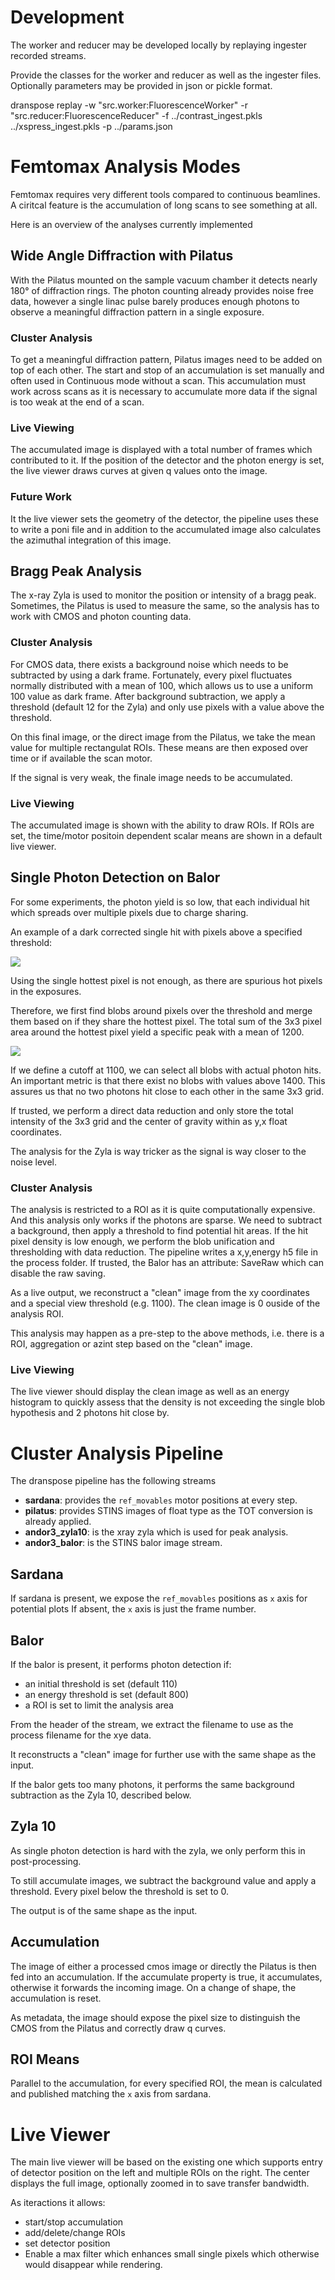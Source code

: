 # Development

The worker and reducer may be developed locally by replaying ingester recorded streams.

Provide the classes for the worker and reducer as well as the ingester files.
Optionally parameters may be provided in json or pickle format.

   dranspose replay -w "src.worker:FluorescenceWorker" -r "src.reducer:FluorescenceReducer" -f ../contrast_ingest.pkls ../xspress_ingest.pkls -p ../params.json


# Femtomax Analysis Modes

Femtomax requires very different tools compared to continuous beamlines.
A ciritcal feature is the accumulation of long scans to see something at all.

Here is an overview of the analyses currently implemented

## Wide Angle Diffraction with Pilatus

With the Pilatus mounted on the sample vacuum chamber it detects nearly 180° of diffraction rings.
The photon counting already provides noise free data, however a single linac pulse barely produces enough photons to observe a meaningful diffraction pattern in a single exposure.

### Cluster Analysis
To get a meaningful diffraction pattern, Pilatus images need to be added on top of each other.
The start and stop of an accumulation is set manually and often used in Continuous mode without a scan.
This accumulation must work across scans as it is necessary to accumulate more data if the signal is too weak at the end of a scan.

### Live Viewing
The accumulated image is displayed with a total number of frames which contributed to it.
If the position of the detector and the photon energy is set, the live viewer draws curves at given q values onto the image.

### Future Work
It the live viewer sets the geometry of the detector, the pipeline uses these to write a poni file and in addition to the accumulated image also calculates the azimuthal integration of this image.

## Bragg Peak Analysis

The x-ray Zyla is used to monitor the position or intensity of a bragg peak.
Sometimes, the Pilatus is used to measure the same, so the analysis has to work with CMOS and photon counting data.

### Cluster Analysis
For CMOS data, there exists a background noise which needs to be subtracted by using a dark frame.
Fortunately, every pixel fluctuates normally distributed with a mean of 100, which allows us to use a uniform 100 value as dark frame.
After background subtraction, we apply a threshold (default 12 for the Zyla) and only use pixels with a value above the threshold.

On this final image, or the direct image from the Pilatus, we take the mean value for multiple rectangulat ROIs.
These means are then exposed over time or if available the scan motor.

If the signal is very weak, the finale image needs to be accumulated.

### Live Viewing

The accumulated image is shown with the ability to draw ROIs.
If ROIs are set, the time/motor positoin dependent scalar means are shown in a default live viewer.

## Single Photon Detection on Balor

For some experiments, the photon yield is so low, that each individual hit which spreads over multiple pixels due to charge sharing.

An example of a dark corrected single hit with pixels above a specified threshold:

![](data/above_thr.png)

Using the single hottest pixel is not enough, as there are spurious hot pixels in the exposures.

Therefore, we first find blobs around pixels over the threshold and merge them based on if they share the hottest pixel.
The total sum of the 3x3 pixel area around the hottest pixel yield a specific peak with a mean of 1200.

![](data/hist.png)

If we define a cutoff at 1100, we can select all blobs with actual photon hits.
An important metric is that there exist no blobs with values above 1400.
This assures us that no two photons hit close to each other in the same 3x3 grid.

If trusted, we perform a direct data reduction and only store the total intensity of the 3x3 grid and the center of gravity within as y,x float coordinates.

The analysis for the Zyla is way tricker as the signal is way closer to the noise level.

### Cluster Analysis

The analysis is restricted to a ROI as it is quite computationally expensive.
And this analysis only works if the photons are sparse. We need to subtract a background, then apply a threshold to find potential hit areas.
If the hit pixel density is low enough, we perform the blob unification and thresholding with data reduction.
The pipeline writes a x,y,energy h5 file in the process folder.
If trusted, the Balor has an attribute: SaveRaw which can disable the raw saving.

As a live output, we reconstruct a "clean" image from the xy coordinates and a special view threshold (e.g. 1100).
The clean image is 0 ouside of the analysis ROI.

This analysis may happen as a pre-step to the above methods, i.e. there is a ROI, aggregation or azint step based on the "clean" image.

### Live Viewing

The live viewer should display the clean image as well as an energy histogram to quickly assess that the density is not exceeding the single blob hypothesis and 2 photons hit close by.

# Cluster Analysis Pipeline

The dranspose pipeline has the following streams

- **sardana**: provides the `ref_movables` motor positions at every step.
- **pilatus**: provides STINS images of float type as the TOT conversion is already applied.
- **andor3_zyla10**: is the xray zyla which is used for peak analysis.
- **andor3_balor**: is the STINS balor image stream.

## Sardana
If sardana is present, we expose the `ref_movables` positions as `x` axis for potential plots
If absent, the `x` axis is just the frame number.

## Balor

If the balor is present, it performs photon detection if:
- an initial threshold is set (default 110)
- an energy threshold is set (default 800)
- a ROI is set to limit the analysis area

From the header of the stream, we extract the filename to use as the process filename for the xye data.

It reconstructs a "clean" image for further use with the same shape as the input.

If the balor gets too many photons, it performs the same background subtraction as the Zyla 10, described below.

## Zyla 10
As single photon detection is hard with the zyla, we only perform this in post-processing.

To still accumulate images, we subtract the background value and apply a threshold. Every pixel below the threshold is set to 0.

The output is of the same shape as the input.

## Accumulation

The image of either a processed cmos image or directly the Pilatus is then fed into an accumulation.
If the accumulate property is true, it accumulates, otherwise it forwards the incoming image.
On a change of shape, the accumulation is reset.

As metadata, the image should expose the pixel size to distinguish the CMOS from the Pilatus and correctly draw q curves.

## ROI Means
Parallel to the accumulation, for every specified ROI, the mean is calculated and published matching the `x` axis from sardana.

# Live Viewer

The main live viewer will be based on the existing one which supports entry of detector position on the left and multiple ROIs on the right.
The center displays the full image, optionally zoomed in to save transfer bandwidth.

As iteractions it allows:
- start/stop accumulation
- add/delete/change ROIs
- set detector position
- Enable a max filter which enhances small single pixels which otherwise would disappear while rendering.
